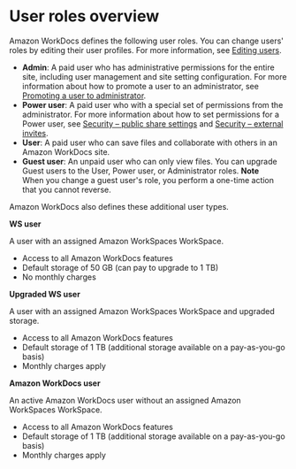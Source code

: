 # User roles overview<a name="users_ovw"></a>

Amazon WorkDocs defines the following user roles\. You can change users' roles by editing their user profiles\. For more information, see [Editing users](edit_user.md)\.
+ **Admin**: A paid user who has administrative permissions for the entire site, including user management and site setting configuration\. For more information about how to promote a user to an administrator, see [Promoting a user to administrator](manage_set_admin.md)\.
+ **Power user**: A paid user who with a special set of permissions from the administrator\. For more information about how to set permissions for a Power user, see [Security – public share settings](manage-sites.md#external_share_settings) and [Security – external invites](manage-sites.md#ext-invite-settings)\.
+ **User**: A paid user who can save files and collaborate with others in an Amazon WorkDocs site\.
+ **Guest user**: An unpaid user who can only view files\. You can upgrade Guest users to the User, Power user, or Administrator roles\.
**Note**  
When you change a guest user's role, you perform a one\-time action that you cannot reverse\.

Amazon WorkDocs also defines these additional user types\.

**WS user**

A user with an assigned Amazon WorkSpaces WorkSpace\.
+ Access to all Amazon WorkDocs features
+ Default storage of 50 GB \(can pay to upgrade to 1 TB\)
+ No monthly charges

**Upgraded WS user**

A user with an assigned Amazon WorkSpaces WorkSpace and upgraded storage\.
+ Access to all Amazon WorkDocs features
+ Default storage of 1 TB \(additional storage available on a pay\-as\-you\-go basis\)
+ Monthly charges apply

**Amazon WorkDocs user**

An active Amazon WorkDocs user without an assigned Amazon WorkSpaces WorkSpace\.
+ Access to all Amazon WorkDocs features
+ Default storage of 1 TB \(additional storage available on a pay\-as\-you\-go basis\)
+ Monthly charges apply